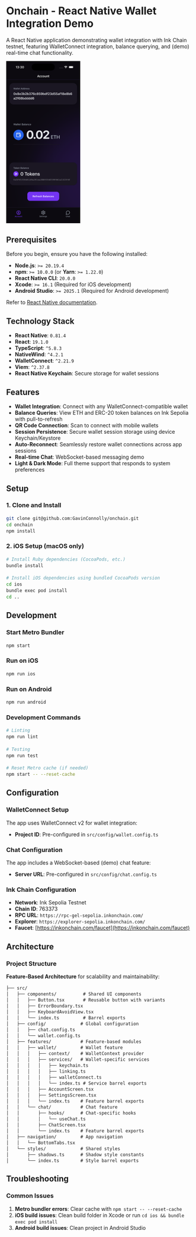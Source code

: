 # Onchain - React Native Wallet Integration Demo

A React Native application demonstrating wallet integration with Ink Chain testnet, featuring WalletConnect integration, balance querying, and (demo) real-time chat functionality.

<img src="https://github.com/GavinConnolly/onchain/blob/main/screenshots/account.png?raw=true" alt="Account" width="200"/>

## Prerequisites

Before you begin, ensure you have the following installed:

- **Node.js**: `>= 20.19.4`
- **npm**: `>= 10.0.0` (or **Yarn**: `>= 1.22.0`)
- **React Native CLI**: `20.0.0`
- **Xcode**: `>= 16.1` (Required for iOS development)
- **Android Studio**: `>= 2025.1` (Required for Android development)

Refer to [React Native documentation](https://reactnative.dev/docs/set-up-your-environment).

## Technology Stack

- **React Native**: `0.81.4`
- **React**: `19.1.0`
- **TypeScript**: `^5.8.3`
- **NativeWind**: `^4.2.1`
- **WalletConnect**: `^2.21.9`
- **Viem**: `^2.37.8`
- **React Native Keychain**: Secure storage for wallet sessions

## Features

- **Wallet Integration**: Connect with any WalletConnect-compatible wallet
- **Balance Queries**: View ETH and ERC-20 token balances on Ink Sepolia with pull-to-refresh
- **QR Code Connection**: Scan to connect with mobile wallets
- **Session Persistence**: Secure wallet session storage using device Keychain/Keystore
- **Auto-Reconnect**: Seamlessly restore wallet connections across app sessions
- **Real-time Chat**: WebSocket-based messaging demo
- **Light & Dark Mode**: Full theme support that responds to system preferences

## Setup

### 1. Clone and Install

```bash
git clone git@github.com:GavinConnolly/onchain.git
cd onchain
npm install
```

### 2. iOS Setup (macOS only)

```bash
# Install Ruby dependencies (CocoaPods, etc.)
bundle install

# Install iOS dependencies using bundled CocoaPods version
cd ios
bundle exec pod install
cd ..
```

## Development

### Start Metro Bundler

```bash
npm start
```

### Run on iOS

```bash
npm run ios
```

### Run on Android

```bash
npm run android
```

### Development Commands

```bash
# Linting
npm run lint

# Testing
npm run test

# Reset Metro cache (if needed)
npm start -- --reset-cache
```

## Configuration

### WalletConnect Setup

The app uses WalletConnect v2 for wallet integration:

- **Project ID**: Pre-configured in `src/config/wallet.config.ts`

### Chat Configuration

The app includes a WebSocket-based (demo) chat feature:

- **Server URL**: Pre-configured in `src/config/chat.config.ts`

### Ink Chain Configuration

- **Network**: Ink Sepolia Testnet
- **Chain ID**: 763373
- **RPC URL**: `https://rpc-gel-sepolia.inkonchain.com/`
- **Explorer**: `https://explorer-sepolia.inkonchain.com/`
- **Faucet**: [https://inkonchain.com/faucet](https://inkonchain.com/faucet)

## Architecture

### Project Structure

**Feature-Based Architecture** for scalability and maintainability:

```
├── src/
│   ├── components/          # Shared UI components
│   │   ├── Button.tsx       # Reusable button with variants
│   │   ├── ErrorBoundary.tsx
│   │   ├── KeyboardAvoidView.tsx
│   │   └── index.ts         # Barrel exports
│   ├── config/             # Global configuration
│   │   ├── chat.config.ts
│   │   └── wallet.config.ts
│   ├── features/           # Feature-based modules
│   │   ├── wallet/         # Wallet feature
│   │   │   ├── context/    # WalletContext provider
│   │   │   ├── services/   # Wallet-specific services
│   │   │   │   ├── keychain.ts
│   │   │   │   ├── linking.ts
│   │   │   │   ├── walletConnect.ts
│   │   │   │   └── index.ts # Service barrel exports
│   │   │   ├── AccountScreen.tsx
│   │   │   ├── SettingsScreen.tsx
│   │   │   └── index.ts    # Feature barrel exports
│   │   └── chat/           # Chat feature
│   │       ├── hooks/      # Chat-specific hooks
│   │       │   └── useChat.ts
│   │       ├── ChatScreen.tsx
│   │       └── index.ts    # Feature barrel exports
│   ├── navigation/         # App navigation
│   │   └── BottomTabs.tsx
│   └── styles/             # Shared styles
│       ├── shadows.ts      # Shadow style constants
│       └── index.ts        # Style barrel exports
```

## Troubleshooting

### Common Issues

1. **Metro bundler errors**: Clear cache with `npm start -- --reset-cache`
2. **iOS build issues**: Clean build folder in Xcode or run `cd ios && bundle exec pod install`
3. **Android build issues**: Clean project in Android Studio
